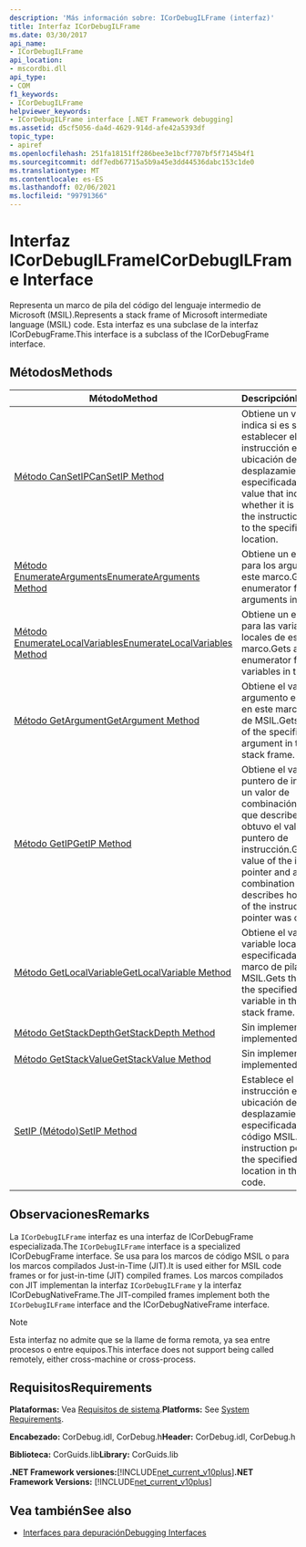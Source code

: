 ```yaml
---
description: 'Más información sobre: ICorDebugILFrame (interfaz)'
title: Interfaz ICorDebugILFrame
ms.date: 03/30/2017
api_name:
- ICorDebugILFrame
api_location:
- mscordbi.dll
api_type:
- COM
f1_keywords:
- ICorDebugILFrame
helpviewer_keywords:
- ICorDebugILFrame interface [.NET Framework debugging]
ms.assetid: d5cf5056-da4d-4629-914d-afe42a5393df
topic_type:
- apiref
ms.openlocfilehash: 251fa18151ff286bee3e1bcf7707bf5f7145b4f1
ms.sourcegitcommit: ddf7edb67715a5b9a45e3dd44536dabc153c1de0
ms.translationtype: MT
ms.contentlocale: es-ES
ms.lasthandoff: 02/06/2021
ms.locfileid: "99791366"
---
```

# <a name="icordebugilframe-interface"></a><span data-ttu-id="3d901-103">Interfaz ICorDebugILFrame</span><span class="sxs-lookup"><span data-stu-id="3d901-103">ICorDebugILFrame Interface</span></span>

<span data-ttu-id="3d901-104">Representa un marco de pila del código del lenguaje intermedio de Microsoft (MSIL).</span><span class="sxs-lookup"><span data-stu-id="3d901-104">Represents a stack frame of Microsoft intermediate language (MSIL) code.</span></span> <span data-ttu-id="3d901-105">Esta interfaz es una subclase de la interfaz ICorDebugFrame.</span><span class="sxs-lookup"><span data-stu-id="3d901-105">This interface is a subclass of the ICorDebugFrame interface.</span></span>  
  
## <a name="methods"></a><span data-ttu-id="3d901-106">Métodos</span><span class="sxs-lookup"><span data-stu-id="3d901-106">Methods</span></span>  
  
|<span data-ttu-id="3d901-107">Método</span><span class="sxs-lookup"><span data-stu-id="3d901-107">Method</span></span>|<span data-ttu-id="3d901-108">Descripción</span><span class="sxs-lookup"><span data-stu-id="3d901-108">Description</span></span>|  
|------------|-----------------|  
|[<span data-ttu-id="3d901-109">Método CanSetIP</span><span class="sxs-lookup"><span data-stu-id="3d901-109">CanSetIP Method</span></span>](icordebugilframe-cansetip-method.md)|<span data-ttu-id="3d901-110">Obtiene un valor que indica si es seguro establecer el puntero de instrucción en la ubicación de desplazamiento especificada.</span><span class="sxs-lookup"><span data-stu-id="3d901-110">Gets a value that indicates whether it is safe to set the instruction pointer to the specified offset location.</span></span>|  
|[<span data-ttu-id="3d901-111">Método EnumerateArguments</span><span class="sxs-lookup"><span data-stu-id="3d901-111">EnumerateArguments Method</span></span>](icordebugilframe-enumeratearguments-method.md)|<span data-ttu-id="3d901-112">Obtiene un enumerador para los argumentos de este marco.</span><span class="sxs-lookup"><span data-stu-id="3d901-112">Gets an enumerator for the arguments in this frame.</span></span>|  
|[<span data-ttu-id="3d901-113">Método EnumerateLocalVariables</span><span class="sxs-lookup"><span data-stu-id="3d901-113">EnumerateLocalVariables Method</span></span>](icordebugilframe-enumeratelocalvariables-method.md)|<span data-ttu-id="3d901-114">Obtiene un enumerador para las variables locales de este marco.</span><span class="sxs-lookup"><span data-stu-id="3d901-114">Gets an enumerator for the local variables in this frame.</span></span>|  
|[<span data-ttu-id="3d901-115">Método GetArgument</span><span class="sxs-lookup"><span data-stu-id="3d901-115">GetArgument Method</span></span>](icordebugilframe-getargument-method.md)|<span data-ttu-id="3d901-116">Obtiene el valor del argumento especificado en este marco de pila de MSIL.</span><span class="sxs-lookup"><span data-stu-id="3d901-116">Gets the value of the specified argument in this MSIL stack frame.</span></span>|  
|[<span data-ttu-id="3d901-117">Método GetIP</span><span class="sxs-lookup"><span data-stu-id="3d901-117">GetIP Method</span></span>](icordebugilframe-getip-method.md)|<span data-ttu-id="3d901-118">Obtiene el valor del puntero de instrucción y un valor de combinación bit a bit que describe cómo se obtuvo el valor del puntero de instrucción.</span><span class="sxs-lookup"><span data-stu-id="3d901-118">Gets the value of the instruction pointer and a bitwise combination value that describes how the value of the instruction pointer was obtained.</span></span>|  
|[<span data-ttu-id="3d901-119">Método GetLocalVariable</span><span class="sxs-lookup"><span data-stu-id="3d901-119">GetLocalVariable Method</span></span>](icordebugilframe-getlocalvariable-method.md)|<span data-ttu-id="3d901-120">Obtiene el valor de la variable local especificada en este marco de pila de MSIL.</span><span class="sxs-lookup"><span data-stu-id="3d901-120">Gets the value of the specified local variable in this MSIL stack frame.</span></span>|  
|[<span data-ttu-id="3d901-121">Método GetStackDepth</span><span class="sxs-lookup"><span data-stu-id="3d901-121">GetStackDepth Method</span></span>](icordebugilframe-getstackdepth-method.md)|<span data-ttu-id="3d901-122">Sin implementar.</span><span class="sxs-lookup"><span data-stu-id="3d901-122">Not implemented.</span></span>|  
|[<span data-ttu-id="3d901-123">Método GetStackValue</span><span class="sxs-lookup"><span data-stu-id="3d901-123">GetStackValue Method</span></span>](icordebugilframe-getstackvalue-method.md)|<span data-ttu-id="3d901-124">Sin implementar.</span><span class="sxs-lookup"><span data-stu-id="3d901-124">Not implemented.</span></span>|  
|[<span data-ttu-id="3d901-125">SetIP (Método)</span><span class="sxs-lookup"><span data-stu-id="3d901-125">SetIP Method</span></span>](icordebugilframe-setip-method.md)|<span data-ttu-id="3d901-126">Establece el puntero de instrucción en la ubicación de desplazamiento especificada en el código MSIL.</span><span class="sxs-lookup"><span data-stu-id="3d901-126">Sets the instruction pointer to the specified offset location in the MSIL code.</span></span>|  
  
## <a name="remarks"></a><span data-ttu-id="3d901-127">Observaciones</span><span class="sxs-lookup"><span data-stu-id="3d901-127">Remarks</span></span>  

 <span data-ttu-id="3d901-128">La `ICorDebugILFrame` interfaz es una interfaz de ICorDebugFrame especializada.</span><span class="sxs-lookup"><span data-stu-id="3d901-128">The `ICorDebugILFrame` interface is a specialized ICorDebugFrame interface.</span></span> <span data-ttu-id="3d901-129">Se usa para los marcos de código MSIL o para los marcos compilados Just-in-Time (JIT).</span><span class="sxs-lookup"><span data-stu-id="3d901-129">It is used either for MSIL code frames or for just-in-time (JIT) compiled frames.</span></span> <span data-ttu-id="3d901-130">Los marcos compilados con JIT implementan la interfaz `ICorDebugILFrame` y la interfaz ICorDebugNativeFrame.</span><span class="sxs-lookup"><span data-stu-id="3d901-130">The JIT-compiled frames implement both the `ICorDebugILFrame` interface and the ICorDebugNativeFrame interface.</span></span>  
  
> [!NOTE]
> <span data-ttu-id="3d901-131">Esta interfaz no admite que se la llame de forma remota, ya sea entre procesos o entre equipos.</span><span class="sxs-lookup"><span data-stu-id="3d901-131">This interface does not support being called remotely, either cross-machine or cross-process.</span></span>  
  
## <a name="requirements"></a><span data-ttu-id="3d901-132">Requisitos</span><span class="sxs-lookup"><span data-stu-id="3d901-132">Requirements</span></span>  

 <span data-ttu-id="3d901-133">**Plataformas:** Vea [Requisitos de sistema](../../get-started/system-requirements.md).</span><span class="sxs-lookup"><span data-stu-id="3d901-133">**Platforms:** See [System Requirements](../../get-started/system-requirements.md).</span></span>  
  
 <span data-ttu-id="3d901-134">**Encabezado:** CorDebug.idl, CorDebug.h</span><span class="sxs-lookup"><span data-stu-id="3d901-134">**Header:** CorDebug.idl, CorDebug.h</span></span>  
  
 <span data-ttu-id="3d901-135">**Biblioteca:** CorGuids.lib</span><span class="sxs-lookup"><span data-stu-id="3d901-135">**Library:** CorGuids.lib</span></span>  
  
 <span data-ttu-id="3d901-136">**.NET Framework versiones:**[!INCLUDE[net_current_v10plus](../../../../includes/net-current-v10plus-md.md)]</span><span class="sxs-lookup"><span data-stu-id="3d901-136">**.NET Framework Versions:** [!INCLUDE[net_current_v10plus](../../../../includes/net-current-v10plus-md.md)]</span></span>  
  
## <a name="see-also"></a><span data-ttu-id="3d901-137">Vea también</span><span class="sxs-lookup"><span data-stu-id="3d901-137">See also</span></span>

- [<span data-ttu-id="3d901-138">Interfaces para depuración</span><span class="sxs-lookup"><span data-stu-id="3d901-138">Debugging Interfaces</span></span>](debugging-interfaces.md)
